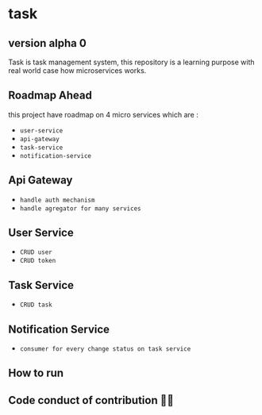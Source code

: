 # task
## version alpha 0

Task is task management system, this repository is a learning purpose with real world case how microservices works. 

## Roadmap Ahead
this project have roadmap on 4 micro services which are : 
- `user-service`
- `api-gateway`
- `task-service`
- `notification-service`

## Api Gateway
- `handle auth mechanism`
- `handle agregator for many services`

## User Service
- `CRUD user`
- `CRUD token`

## Task Service
- `CRUD task`

## Notification Service
- `consumer for every change status on task service`

## How to run

## Code conduct of contribution 👨‍💻
